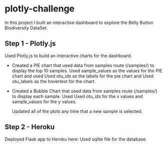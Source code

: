 # plotly-challenge
In this project I built an interactive dashboard to explore the Belly Button Biodiversity DataSet.



## Step 1 - Plotly.js
Used Plotly.js to build an interactive charts for the dashboard.

* Created a PIE chart that used data from samples route (/samples/<sample>) to display the top 10 samples.
  Used sample_values as the values for the PIE chart and used Used otu_ids as the labels for the pie chart and Used otu_labels as the     hovertext for the chart.

* Created a Bubble Chart that used data from samples route (/samples/<sample>) to display each sample. Used Used otu_ids for the x values and sample_values for the y values.
  
  Updated all of the plots any time that a new sample is selected.
  
  
 ## Step 2 - Heroku
 
 Deployed Flask app to Heroku here: 
 Used sqlite file for the database.





